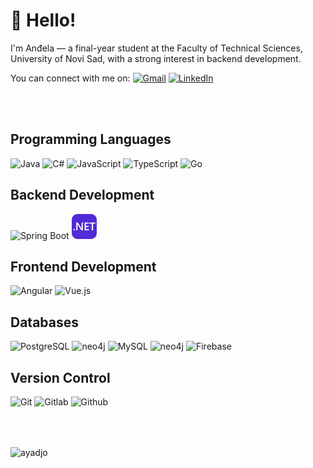 # :wave: Hello!

I'm Anđela — a final-year student at the Faculty of Technical Sciences, University of Novi Sad, with a strong interest in backend development.

You can connect with me on:  [![Gmail](https://img.shields.io/badge/Gmail-D14836?style=plastic&logo=gmail&logoColor=white)](mailto:andjela1108@gmail.com) [![LinkedIn](https://img.shields.io/badge/LinkedIn-0077B5?style=plastic&logo=linkedin&logoColor=white)](https://www.linkedin.com/in/andjela-djordjevic-/)


<br><br>

## Programming Languages
<div align="left">
	<img width="40" src="https://user-images.githubusercontent.com/25181517/117201156-9a724800-adec-11eb-9a9d-3cd0f67da4bc.png" alt="Java" title="Java"/>
	<img width="40" src="https://user-images.githubusercontent.com/25181517/121405384-444d7300-c95d-11eb-959f-913020d3bf90.png" alt="C#" title="C#"/>
	<img width="40" src="https://user-images.githubusercontent.com/25181517/117447155-6a868a00-af3d-11eb-9cfe-245df15c9f3f.png" alt="JavaScript" title="JavaScript"/>
	<img width="40" src="https://user-images.githubusercontent.com/25181517/183890598-19a0ac2d-e88a-4005-a8df-1ee36782fde1.png" alt="TypeScript" title="TypeScript"/>
 	<img width="40" src="https://user-images.githubusercontent.com/25181517/192149581-88194d20-1a37-4be8-8801-5dc0017ffbbe.png" alt="Go" title="Go"/>
</div>

## Backend Development
<div align="left">
	<img width="40" src="https://user-images.githubusercontent.com/25181517/183891303-41f257f8-6b3d-487c-aa56-c497b880d0fb.png" alt="Spring Boot" title="Spring Boot"/>
	<img width="40" src="https://github.com/tandpfun/skill-icons/blob/main/icons/DotNet.svg" alt="DotNet" title="DotNet"/></code>
</div>

## Frontend Development
<div align="left">
	<img width="40" src="https://user-images.githubusercontent.com/25181517/183890595-779a7e64-3f43-4634-bad2-eceef4e80268.png" alt="Angular" title="Angular"/>
	<img width="40" src="https://user-images.githubusercontent.com/25181517/117448124-a2da9800-af3e-11eb-85d2-bd1b69b65603.png" alt="Vue.js" title="Vue.js"/>
</div>

## Databases
<div align="left">
	<img width="40" src="https://user-images.githubusercontent.com/25181517/117208740-bfb78400-adf5-11eb-97bb-09072b6bedfc.png" alt="PostgreSQL" title="PostgreSQL"/>
	<img width="40" src="https://raw.githubusercontent.com/marwin1991/profile-technology-icons/refs/heads/main/icons/mssql.png" alt="neo4j" title="neo4j"/>
	<img width="40" src="https://user-images.githubusercontent.com/25181517/183896128-ec99105a-ec1a-4d85-b08b-1aa1620b2046.png" alt="MySQL" title="MySQL"/>
	<img width="40" src="https://user-images.githubusercontent.com/25181517/182884027-02cf00e4-6ac5-49a8-816d-3287a26bc5b4.png" alt="neo4j" title="neo4j"/>
	<img width="40" src="https://user-images.githubusercontent.com/25181517/189716855-2c69ca7a-5149-4647-936d-780610911353.png" alt="Firebase" title="Firebase"/>
</div>

## Version Control
<div align="left">
	<img width="40" src="https://user-images.githubusercontent.com/25181517/192108372-f71d70ac-7ae6-4c0d-8395-51d8870c2ef0.png" alt="Git" title="Git"/>
	<img width="40" src="https://user-images.githubusercontent.com/25181517/192108376-c675d39b-90f6-4073-bde6-5a9291644657.png" alt="Gitlab" title="Gitlab"/>
	<img width="40" src="https://user-images.githubusercontent.com/25181517/192108374-8da61ba1-99ec-41d7-80b8-fb2f7c0a4948.png" alt="Github" title="Github"/>	
</div>


<!--Statistika-->
<br><br>
<p><img align="center" src="https://github-readme-streak-stats.herokuapp.com/?user=ayadjo&" alt="ayadjo" /></p> 

<!--![GitHub Contributions](https://github.com/ayadjo/ayadjo/blob/main/assets/contributions.svg)
![GitHub Stats](https://github-readme-stats.vercel.app/api?username=ayadjo&show_icons=true)
![Top Languages](https://github-readme-stats.vercel.app/api/top-langs/?username=ayadjo)
![Trophy](https://github-profile-trophy.vercel.app/?username=ayadjo)-->





